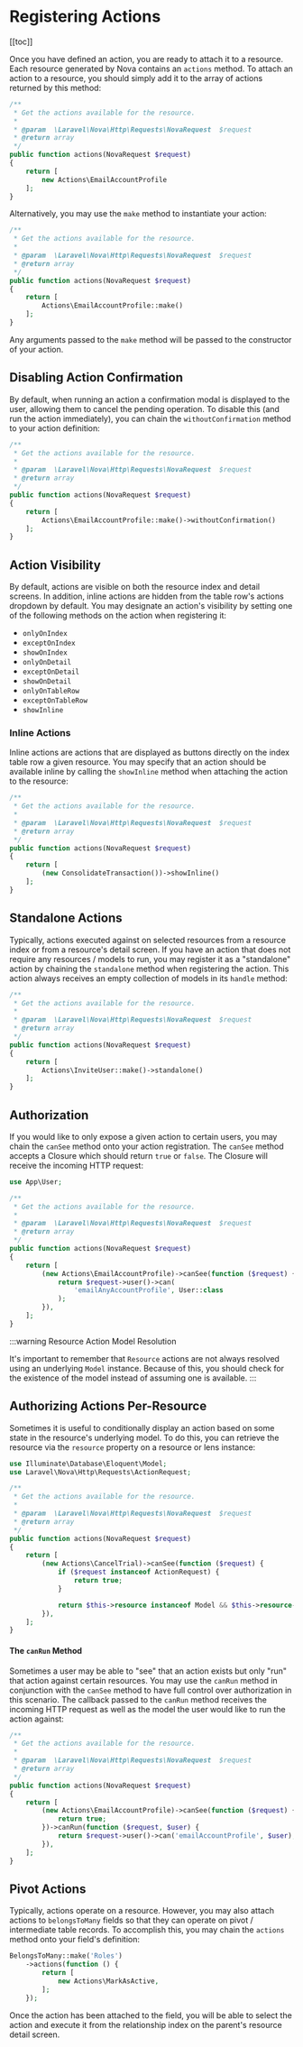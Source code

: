# Registering Actions

[[toc]]

Once you have defined an action, you are ready to attach it to a resource. Each resource generated by Nova contains an `actions` method. To attach an action to a resource, you should simply add it to the array of actions returned by this method:

```php
/**
 * Get the actions available for the resource.
 *
 * @param  \Laravel\Nova\Http\Requests\NovaRequest  $request
 * @return array
 */
public function actions(NovaRequest $request)
{
    return [
        new Actions\EmailAccountProfile
    ];
}
```

Alternatively, you may use the `make` method to instantiate your action:

```php
/**
 * Get the actions available for the resource.
 *
 * @param  \Laravel\Nova\Http\Requests\NovaRequest  $request
 * @return array
 */
public function actions(NovaRequest $request)
{
    return [
        Actions\EmailAccountProfile::make()
    ];
}
```

Any arguments passed to the `make` method will be passed to the constructor of your action.

## Disabling Action Confirmation

By default, when running an action a confirmation modal is displayed to the user, allowing them to cancel the pending operation. To disable this (and run the action immediately), you can chain the `withoutConfirmation` method to your action definition:

```php
/**
 * Get the actions available for the resource.
 *
 * @param  \Laravel\Nova\Http\Requests\NovaRequest  $request
 * @return array
 */
public function actions(NovaRequest $request)
{
    return [
        Actions\EmailAccountProfile::make()->withoutConfirmation()
    ];
}
```

## Action Visibility

By default, actions are visible on both the resource index and detail screens. In addition, inline actions are hidden from the table row's actions dropdown by default. You may designate an action's visibility by setting one of the following methods on the action when registering it:

- `onlyOnIndex`
- `exceptOnIndex`
- `showOnIndex`
- `onlyOnDetail`
- `exceptOnDetail`
- `showOnDetail`
- `onlyOnTableRow`
- `exceptOnTableRow`
- `showInline`

### Inline Actions

Inline actions are actions that are displayed as buttons directly on the index table row a given resource. You may specify that an action should be available inline by calling the `showInline` method when attaching the action to the resource:

```php
/**
 * Get the actions available for the resource.
 *
 * @param  \Laravel\Nova\Http\Requests\NovaRequest  $request
 * @return array
 */
public function actions(NovaRequest $request)
{
    return [
        (new ConsolidateTransaction())->showInline()
    ];
}
```

## Standalone Actions

Typically, actions executed against on selected resources from a resource index or from a resource's detail screen. If you have an action that does not require any resources / models to run, you may register it as a "standalone" action by chaining the `standalone` method when registering the action. This action always receives an empty collection of models in its `handle` method:

```php
/**
 * Get the actions available for the resource.
 *
 * @param  \Laravel\Nova\Http\Requests\NovaRequest  $request
 * @return array
 */
public function actions(NovaRequest $request)
{
    return [
        Actions\InviteUser::make()->standalone()
    ];
}
```

## Authorization

If you would like to only expose a given action to certain users, you may chain the `canSee` method onto your action registration. The `canSee` method accepts a Closure which should return `true` or `false`. The Closure will receive the incoming HTTP request:

```php
use App\User;

/**
 * Get the actions available for the resource.
 *
 * @param  \Laravel\Nova\Http\Requests\NovaRequest  $request
 * @return array
 */
public function actions(NovaRequest $request)
{
    return [
        (new Actions\EmailAccountProfile)->canSee(function ($request) {
            return $request->user()->can(
                'emailAnyAccountProfile', User::class
            );
        }),
    ];
}
```

:::warning Resource Action Model Resolution

It's important to remember that `Resource` actions are not always resolved using an underlying `Model` instance. Because of this, you should check for the existence of the model instead of assuming one is available.
:::

## Authorizing Actions Per-Resource

Sometimes it is useful to conditionally display an action based on some state in the resource's underlying model. To do this, you can retrieve the resource via the `resource` property on a resource or lens instance:

```php
use Illuminate\Database\Eloquent\Model;
use Laravel\Nova\Http\Requests\ActionRequest;

/**
 * Get the actions available for the resource.
 *
 * @param  \Laravel\Nova\Http\Requests\NovaRequest  $request
 * @return array
 */
public function actions(NovaRequest $request)
{
    return [
        (new Actions\CancelTrial)->canSee(function ($request) {
            if ($request instanceof ActionRequest) {
                return true;  
            }

            return $this->resource instanceof Model && $this->resource->isOnTrial();
        }),
    ];
}
```

#### The `canRun` Method

Sometimes a user may be able to "see" that an action exists but only "run" that action against certain resources. You may use the `canRun` method in conjunction with the `canSee` method to have full control over authorization in this scenario. The callback passed to the `canRun` method receives the incoming HTTP request as well as the model the user would like to run the action against:

```php
/**
 * Get the actions available for the resource.
 *
 * @param  \Laravel\Nova\Http\Requests\NovaRequest  $request
 * @return array
 */
public function actions(NovaRequest $request)
{
    return [
        (new Actions\EmailAccountProfile)->canSee(function ($request) {
            return true;
        })->canRun(function ($request, $user) {
            return $request->user()->can('emailAccountProfile', $user);
        }),
    ];
}
```

## Pivot Actions

Typically, actions operate on a resource. However, you may also attach actions to `belongsToMany` fields so that they can operate on pivot / intermediate table records. To accomplish this, you may chain the `actions` method onto your field's definition:

```php
BelongsToMany::make('Roles')
    ->actions(function () {
        return [
            new Actions\MarkAsActive,
        ];
    });
```

Once the action has been attached to the field, you will be able to select the action and execute it from the relationship index on the parent's resource detail screen.
